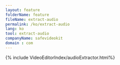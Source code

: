 ```yaml
---
layout: feature
folderName: feature
fileName: extract-audio
permalink: /ko/extract-audio
lang: ko
tool: extract-audio
companyName: safevideokit
domain : com
---
```


{% include VideoEditorIndex/audioExtractor.html%}

   